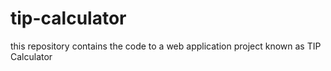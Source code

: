 # tip-calculator
this repository contains the code to a web application project known as TIP Calculator
